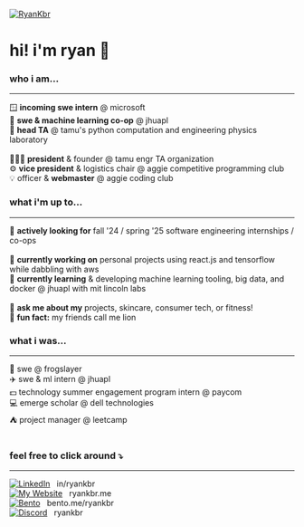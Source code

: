 <!-- ## Hi, I'm Ryan! -->
[![RyanKbr](https://creatorspace.imgix.net/users/clknie60v04gks501idqzjvve/GlawgzQmAIY1lEXJ-97A0DAB3-DD84-400F-A7EE-43610493A379.jpg?w=200&h=200)](https://ryankbr.me)  &nbsp; <br>
# hi! i'm ryan 🐯
### who i am...
---
🪟 **incoming swe intern** @ microsoft<br>
🚁 **swe & machine learning co-op** @ jhuapl<br>
🐍 **head TA** @ tamu's python computation and engineering physics laboratory<br>
<br>
👨🏾‍🏫 **president** & founder @ tamu engr TA organization<br>
⚙️ **vice president** & logistics chair @ aggie competitive programming club<br>
💡 officer & **webmaster** @ aggie coding club<br>

### what i'm up to...
---
🤝 **actively looking for** fall '24 / spring '25 software engineering internships / co-ops <br>
<br>
🔬 **currently working on** personal projects using react.js and tensorflow while dabbling with aws<br>
🌱 **currently learning** & developing machine learning tooling, big data, and docker @ jhuapl with mit lincoln labs<br>
<br>
💬 **ask me about my** projects, skincare, consumer tech, or fitness!<br>
🦁 **fun fact:** my friends call me lion

### what i was...<br>
---
🐸 swe @ frogslayer<br>
✈️ swe & ml intern @ jhuapl<br>
💵 technology summer engagement program intern @ paycom<br>
💻 emerge scholar @ dell technologies<br>
⛺️ project manager @ leetcamp<br><br>
 
### feel free to click around ⤵️
---
[![LinkedIn](https://cdn-icons-png.flaticon.com/24/3536/3536505.png)](https://linkedin.com/in/ryankbr) &nbsp; in/ryankbr <br>
[![My Website](https://creatorspace.imgix.net/users/clknie60v04gks501idqzjvve/GlawgzQmAIY1lEXJ-97A0DAB3-DD84-400F-A7EE-43610493A379.jpg?w=24&h=24)](https://ryankbr.me) &nbsp; ryankbr.me <br>
[![Bento](https://cdn-icons-png.flaticon.com/24/8710/8710174.png)](https://bento.me/ryankbr)  &nbsp; bento.me/ryankbr <br>
[![Discord](https://cdn-icons-png.flaticon.com/24/5968/5968756.png)](https://discord.com/users/283467779951034368)  &nbsp; ryankbr 

<!-- # 💻 Tech Stack:
![C](https://img.shields.io/badge/c-%2300599C.svg?style=flat&logo=c&logoColor=white) 
![C++](https://img.shields.io/badge/c++-%2300599C.svg?style=flat&logo=c%2B%2B&logoColor=white) 
![CSS3](https://img.shields.io/badge/css3-%231572B6.svg?style=flat&logo=css3&logoColor=white) 
![Java](https://img.shields.io/badge/java-%23ED8B00.svg?style=flat&logo=java&logoColor=white) 
![JavaScript](https://img.shields.io/badge/javascript-%23323330.svg?style=flat&logo=javascript&logoColor=%23F7DF1E) 
![HTML5](https://img.shields.io/badge/html5-%23E34F26.svg?style=flat&logo=html5&logoColor=white) 
![R](https://img.shields.io/badge/r-%23276DC3.svg?style=flat&logo=r&logoColor=white) 
![Python](https://img.shields.io/badge/python-3670A0?style=flat&logo=python&logoColor=ffdd54) 
![Google Cloud](https://img.shields.io/badge/Google%20Cloud-%234285F4.svg?style=flat&logo=google-cloud&logoColor=white) 
![Anaconda](https://img.shields.io/badge/Anaconda-%2344A833.svg?style=flat&logo=anaconda&logoColor=white) 
![React](https://img.shields.io/badge/react-%2320232a.svg?style=flat&logo=react&logoColor=%2361DAFB) 
![NodeJS](https://img.shields.io/badge/node.js-6DA55F?style=flat&logo=node.js&logoColor=white) 
![Canva](https://img.shields.io/badge/Canva-%2300C4CC.svg?style=flat&logo=Canva&logoColor=white) 
![TensorFlow](https://img.shields.io/badge/TensorFlow-%23FF6F00.svg?style=flat&logo=TensorFlow&logoColor=white) 
![NumPy](https://img.shields.io/badge/numpy-%23013243.svg?style=flat&logo=numpy&logoColor=white) 
![Pandas](https://img.shields.io/badge/pandas-%23150458.svg?style=flat&logo=pandas&logoColor=white) 
![Notion](https://img.shields.io/badge/Notion-%23000000.svg?style=flat&logo=notion&logoColor=white) 
![LaTeX](https://img.shields.io/badge/latex-%23008080.svg?style=flat&logo=latex&logoColor=white)
![Adobe Lightroom](https://img.shields.io/badge/Adobe%20Lightroom-31A8FF.svg?style=flat&logo=Adobe%20Lightroom&logoColor=white)
![Adobe Photoshop](https://img.shields.io/badge/adobephotoshop-%2331A8FF.svg?style=flat&logo=adobephotoshop&logoColor=white)

# 📊 GitHub Stats: 
![](https://github-readme-stats.vercel.app/api?username=ryankbr&theme=nord&hide_border=false&include_all_commits=false&count_private=true)
![](https://github-readme-streak-stats.herokuapp.com/?user=ryankbr&theme=nord&hide_border=false&include_all_commits=false&count_private=true)<br/> 
![](https://github-readme-stats.vercel.app/api/top-langs/?username=ryankbr&theme=nord&hide_border=false&include_all_commits=false&count_private=true&layout=compact)
  
[![](https://visitcount.itsvg.in/api?id=ryankbr&theme=nord&hide_border=false&logoColor=10)](https://visitcount.itsvg.in) -->
